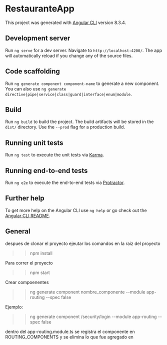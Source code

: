 # RestauranteApp

This project was generated with [Angular CLI](https://github.com/angular/angular-cli) version 8.3.4.

## Development server

Run `ng serve` for a dev server. Navigate to `http://localhost:4200/`. The app will automatically reload if you change any of the source files.

## Code scaffolding

Run `ng generate component component-name` to generate a new component. You can also use `ng generate directive|pipe|service|class|guard|interface|enum|module`.

## Build

Run `ng build` to build the project. The build artifacts will be stored in the `dist/` directory. Use the `--prod` flag for a production build.

## Running unit tests

Run `ng test` to execute the unit tests via [Karma](https://karma-runner.github.io).

## Running end-to-end tests

Run `ng e2e` to execute the end-to-end tests via [Protractor](http://www.protractortest.org/).

## Further help

To get more help on the Angular CLI use `ng help` or go check out the [Angular CLI README](https://github.com/angular/angular-cli/blob/master/README.md).









## General

despues de clonar el proyecto ejeutar los comandos en la raiz del proyecto

>> npm install

Para correr el proyecto
>> npm start 


Crear compoenentes

>> ng generate component nombre_componente --module app-routing --spec false

Ejemplo:
>> ng generate component /security/login --module app-routing --spec false


dentro del  app-routing.module.ts  se registra el componente en ROUTING_COMPONENTS y se elimina lo que fue agregado en <declarations>
